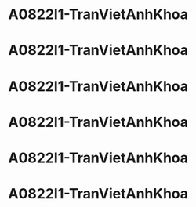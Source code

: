 # A0822I1-TranVietAnhKhoa
# A0822I1-TranVietAnhKhoa
# A0822I1-TranVietAnhKhoa
# A0822I1-TranVietAnhKhoa
# A0822I1-TranVietAnhKhoa
# A0822I1-TranVietAnhKhoa
